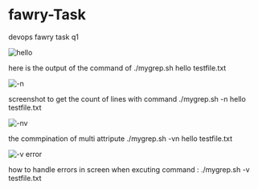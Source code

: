 # fawry-Task
devops fawry task
q1 

![hello](https://github.com/user-attachments/assets/8c5c79a2-a7f7-47ba-8c73-8ace2ba78687)

here is the output of the command of ./mygrep.sh hello testfile.txt

![-n ](https://github.com/user-attachments/assets/bacdd056-5542-4f89-ac55-7bd0e117c4cc)

screenshot to get the count of lines with command ./mygrep.sh -n hello testfile.txt


![-nv](https://github.com/user-attachments/assets/bc4c67ce-4e67-4323-9bf4-9527a42b3313)

the commpination of multi attripute 
./mygrep.sh -vn hello testfile.txt

![-v error](https://github.com/user-attachments/assets/2f2ec641-c9f5-499c-9696-6eeb1938939e)

how to handle errors in screen when excuting command :
./mygrep.sh -v testfile.txt

